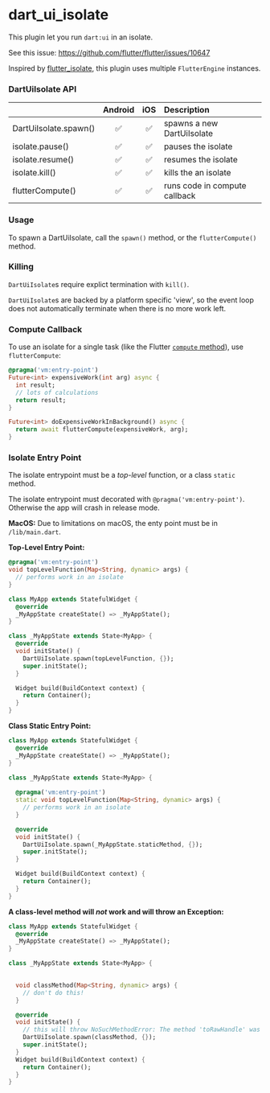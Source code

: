 # dart_ui_isolate

This plugin let you run `dart:ui` in an isolate.

See this issue: https://github.com/flutter/flutter/issues/10647

Inspired by [flutter_isolate](https://pub.dev/packages/flutter_isolate), this plugin uses multiple `FlutterEngine` instances.

### DartUiIsolate API

|                       |      Android       |         iOS          |             Description            |
| :-------------------- | :----------------: | :------------------: |  :-------------------------------- |
| DartUiIsolate.spawn() | :white_check_mark: |  :white_check_mark:  | spawns a new DartUiIsolate         |
| isolate.pause()       | :white_check_mark: |  :white_check_mark:  | pauses the isolate                 |
| isolate.resume()      | :white_check_mark: |  :white_check_mark:  | resumes the isolate                |
| isolate.kill()        | :white_check_mark: |  :white_check_mark:  | kills the an isolate               |
| flutterCompute()      | :white_check_mark: |  :white_check_mark:  | runs code in compute callback      |

### Usage

To spawn a DartUiIsolate, call the `spawn()` method, or the `flutterCompute()` method.

### Killing

`DartUiIsolate`s require explict termination with `kill()`.

`DartUiIsolate`s are backed by a platform specific 'view', so the event loop does not automatically terminate when there is no more work left.

### Compute Callback

To use an isolate for a single task (like the Flutter [`compute` method](https://api.flutter.dev/flutter/foundation/compute-constant.html)), use `flutterCompute`:

```dart
@pragma('vm:entry-point')
Future<int> expensiveWork(int arg) async {
  int result;
  // lots of calculations
  return result;
}

Future<int> doExpensiveWorkInBackground() async {
  return await flutterCompute(expensiveWork, arg);
}
```

### Isolate Entry Point

The isolate entrypoint must be a *top-level* function, or a class `static` method.

The isolate entrypoint must decorated with `@pragma('vm:entry-point')`. Otherwise the app will crash in release mode.

**MacOS:** Due to limitations on macOS, the enty point must be in `/lib/main.dart`.

**Top-Level Entry Point:**

```dart
@pragma('vm:entry-point')
void topLevelFunction(Map<String, dynamic> args) {
  // performs work in an isolate
}

class MyApp extends StatefulWidget {
  @override
  _MyAppState createState() => _MyAppState();
}

class _MyAppState extends State<MyApp> {
  @override
  void initState() {
    DartUiIsolate.spawn(topLevelFunction, {});
    super.initState();
  }

  Widget build(BuildContext context) {
    return Container();
  }
}
```

**Class Static Entry Point:**

```dart
class MyApp extends StatefulWidget {
  @override
  _MyAppState createState() => _MyAppState();
}

class _MyAppState extends State<MyApp> {
  
  @pragma('vm:entry-point')
  static void topLevelFunction(Map<String, dynamic> args) {
    // performs work in an isolate
  }

  @override
  void initState() {
    DartUiIsolate.spawn(_MyAppState.staticMethod, {});
    super.initState();
  }

  Widget build(BuildContext context) {
    return Container();
  }
}
```

**A class-level method will *not* work and will throw an Exception:**

```dart
class MyApp extends StatefulWidget {
  @override
  _MyAppState createState() => _MyAppState();
}

class _MyAppState extends State<MyApp> {

  
  void classMethod(Map<String, dynamic> args) {
    // don't do this!
  }

  @override
  void initState() {
    // this will throw NoSuchMethodError: The method 'toRawHandle' was called on null.
    DartUiIsolate.spawn(classMethod, {}); 
    super.initState();
  }
  Widget build(BuildContext context) {
    return Container();
  }
}
```




